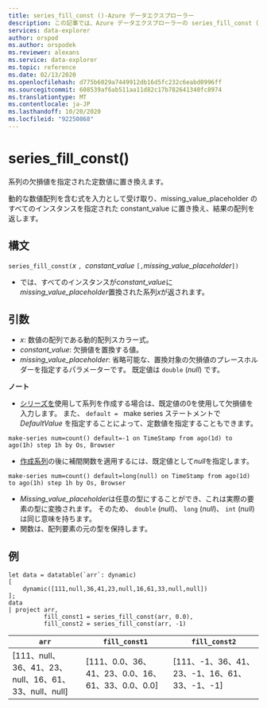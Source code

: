 ```yaml
---
title: series_fill_const ()-Azure データエクスプローラー
description: この記事では、Azure データエクスプローラーの series_fill_const () について説明します。
services: data-explorer
author: orspod
ms.author: orspodek
ms.reviewer: alexans
ms.service: data-explorer
ms.topic: reference
ms.date: 02/13/2020
ms.openlocfilehash: d775b6029a7449912db16d5fc232c6eabd0996ff
ms.sourcegitcommit: 608539af6ab511aa11d82c17b782641340fc8974
ms.translationtype: MT
ms.contentlocale: ja-JP
ms.lasthandoff: 10/20/2020
ms.locfileid: "92250868"
---
```

# <a name="series_fill_const"></a>series_fill_const()

系列の欠損値を指定された定数値に置き換えます。

動的な数値配列を含む式を入力として受け取り、missing_value_placeholder のすべてのインスタンスを指定された constant_value に置き換え、結果の配列を返します。

## <a name="syntax"></a>構文

`series_fill_const(`*x* `, `*constant_value* `[,`*missing_value_placeholder*`])`
* では、すべてのインスタンスが*constant_value*に*missing_value_placeholder*置換された系列*x*が返されます。

## <a name="arguments"></a>引数

* *x*: 数値の配列である動的配列スカラー式。
* *constant_value*: 欠損値を置換する値。 
* *missing_value_placeholder*: 省略可能な、置換対象の欠損値のプレースホルダーを指定するパラメーターです。 既定値は `double` (*null*) です。

**ノート**
* [シリーズを](make-seriesoperator.md)使用して系列を作成する場合は、既定値の0を使用して欠損値を入力します。 また、 `default = ` make series ステートメントで *DefaultValue* を指定することによって、定数値を指定することもできます。

```kusto
make-series num=count() default=-1 on TimeStamp from ago(1d) to ago(1h) step 1h by Os, Browser
```
  
* [作成系列](make-seriesoperator.md)の後に補間関数を適用するには、既定値として*null*を指定します。 

```kusto
make-series num=count() default=long(null) on TimeStamp from ago(1d) to ago(1h) step 1h by Os, Browser
```
  
* *Missing_value_placeholder*は任意の型にすることができ、これは実際の要素の型に変換されます。 そのため、 `double` (*null*)、 `long` (*null*)、 `int` (*null*) は同じ意味を持ちます。
* 関数は、配列要素の元の型を保持します。 

## <a name="example"></a>例

<!-- csl: https://help.kusto.windows.net:443/Samples -->
```kusto
let data = datatable(`arr`: dynamic)
[
    dynamic([111,null,36,41,23,null,16,61,33,null,null])   
];
data 
| project arr, 
          fill_const1 = series_fill_const(arr, 0.0),
          fill_const2 = series_fill_const(arr, -1)  
```

|`arr`|`fill_const1`|`fill_const2`|
|---|---|---|
|[111、null、36、41、23、null、16、61、33、null、null]|[111、0.0、36、41、23、0.0、16、61、33、0.0、0.0]|[111、-1、36、41、23、-1、16、61、33、-1、-1]|
